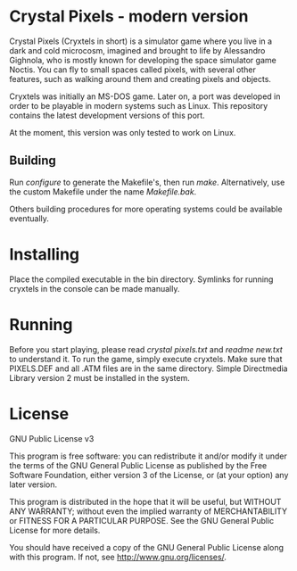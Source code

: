 # Crystal Pixels - modern version

Crystal Pixels (Cryxtels in short) is a simulator game where you live in a dark and cold microcosm, imagined and brought to life by Alessandro Gighnola, who is mostly known for developing the space simulator game Noctis. You can fly to small spaces called pixels, with several other features, such as walking around them and creating pixels and objects.

Cryxtels was initially an MS-DOS game. Later on, a port was developed in order to be playable in modern systems such as Linux. This repository contains the latest development versions of this port.

At the moment, this version was only tested to work on Linux.

## Building

Run *configure* to generate the Makefile's, then run *make*.
Alternatively, use the custom Makefile under the name *Makefile.bak*.

Others building procedures for more operating systems could be available eventually.

# Installing

Place the compiled executable in the bin directory. Symlinks for running cryxtels in the console can be made manually.

# Running

Before you start playing, please read *crystal pixels.txt* and *readme new.txt* to understand it.
To run the game, simply execute cryxtels. Make sure that PIXELS.DEF and all .ATM files are in the same directory. Simple Directmedia Library version 2 must be installed in the system.

# License

GNU Public License v3

This program is free software: you can redistribute it and/or modify
it under the terms of the GNU General Public License as published by
the Free Software Foundation, either version 3 of the License, or
(at your option) any later version.

This program is distributed in the hope that it will be useful,
but WITHOUT ANY WARRANTY; without even the implied warranty of
MERCHANTABILITY or FITNESS FOR A PARTICULAR PURPOSE.  See the
GNU General Public License for more details.

You should have received a copy of the GNU General Public License
along with this program.  If not, see <http://www.gnu.org/licenses/>.
